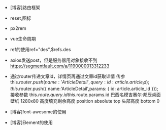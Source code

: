 * [博客]路由框架
* reset,图标
* px2rem
* vue生命周期
* ref的使用ref="des",$refs.des
* axios发送post，但是服务器用对象接收不到 https://segmentfault.com/a/1190000013312233

* 通过router传递文章id，详情页再通过文章id获取详情
传参
this.$router.push({  name:'ArticleDetail',query: { id:  article.article_id }});
this.$router.push({  name:'ArticleDetail',params: { id:  article.article_id }});
接收参数
this.$route.query.id
this.$route.params.id
巴西名模吉赛尔·邦辰桌面壁纸 1280x80
高度填充剩余高度
    position absolute
    top 头部高度
    bottom 0
* [博客]font-awesome的使用
* [博客]Element的使用
